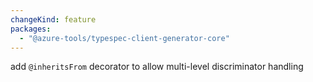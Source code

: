 ```yaml
---
changeKind: feature
packages:
  - "@azure-tools/typespec-client-generator-core"
---
```


add `@inheritsFrom` decorator to allow multi-level discriminator handling